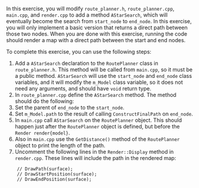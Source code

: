In this exercise, you will modify `route_planner.h`, `route_planner.cpp`, `main.cpp`, and `render.cpp` to add a
method `AStarSearch`, which will eventually become the search from `start_node` to `end_node`. In this exercise, you
will only implement a basic version that returns a direct path between those two nodes. When you are done with this
exercise, running the code should render a map with a direct path between the start and end nodes.

To complete this exercise, you can use the following steps:

1. Add a `AStarSearch` declaration to the `RoutePlanner` class in `route_planner.h`. This method will be called
   from `main.cpp`, so it must be a public method. `AStarSearch` will use the `start_node` and `end_node` class
   variables, and it will modify the `m_Model` class variable, so it does not need any arguments, and should have `void`
   return type.
2. In `route_planner.cpp` define the `AStarSearch` method. The method should do the following:
1. Set the parent of `end_node` to the `start_node`.
2. Set `m_Model.path` to the result of calling `ConstructFinalPath` on `end_node`.
3. In `main.cpp` call `AStarSearch` on the `RoutePlanner` object. This should happen just after the `RoutePlanner`
   object is defined, but before the `Render render{model}`.
4. Also in `main.cpp` use the `GetDistance()` method of the `RoutePlanner` object to print the length of the path.
5. Uncomment the following lines in the `Render::Display` method in `render.cpp`. These lines will include the path in
   the rendered map:

```
    // DrawPath(surface);
    // DrawStartPosition(surface);   
    // DrawEndPosition(surface);
```